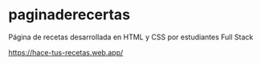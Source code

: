 # paginaderecertas
Página de recetas desarrollada en HTML y CSS por estudiantes Full Stack

https://hace-tus-recetas.web.app/ 
